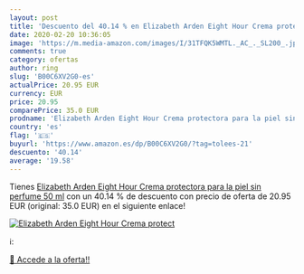```yaml
---
layout: post
title: 'Descuento del 40.14 % en Elizabeth Arden Eight Hour Crema protect'
date: 2020-02-20 10:36:05
image: 'https://m.media-amazon.com/images/I/31TFQK5WMTL._AC_._SL200_.jpg'
comments: true
category: ofertas
author: ring
slug: 'B00C6XV2G0-es'
actualPrice: 20.95 EUR
currency: EUR
price: 20.95
comparePrice: 35.0 EUR
prodname: 'Elizabeth Arden Eight Hour Crema protectora para la piel sin perfume 50 ml'
country: 'es'
flag: '🇪🇸'
buyurl: 'https://www.amazon.es/dp/B00C6XV2G0/?tag=tolees-21'
descuento: '40.14'
average: '19.58'
---
```


Tienes [Elizabeth Arden Eight Hour Crema protectora para la piel sin perfume 50 ml](https://www.amazon.es/dp/B00C6XV2G0/?tag=tolees-21) con un 40.14 % de descuento con precio de oferta de 20.95 EUR (original: 35.0 EUR) en el siguiente enlace!

[![Elizabeth Arden Eight Hour Crema protect](https://m.media-amazon.com/images/I/31TFQK5WMTL._AC_._SL200_.jpg)](https://www.amazon.es/dp/B00C6XV2G0/?tag=tolees-21)

ℹ️:


[🛒 Accede a la oferta!!](https://www.amazon.es/dp/B00C6XV2G0/?tag=tolees-21)
